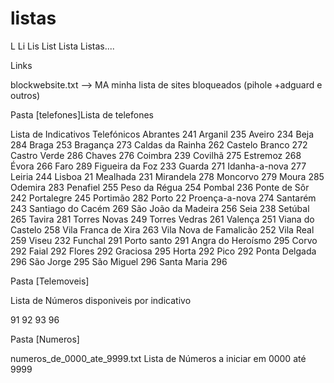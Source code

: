 # listas
L
Li
Lis
List
Lista
Listas....


Links

blockwebsite.txt --> MA minha lista de sites bloqueados (pihole +adguard e outros) 

Pasta [telefones]Lista de telefones

Lista de Indicativos Telefónicos
Abrantes	241
Arganil	235
Aveiro	234
Beja	284
Braga	253
Bragança	273
Caldas da Rainha	262
Castelo Branco	272
Castro Verde	286
Chaves	276
Coimbra	239
Covilhã	275
Estremoz	268
Évora	266
Faro	289
Figueira da Foz	233
Guarda	271
Idanha-a-nova	277
Leiria	244
Lisboa	21
Mealhada	231
Mirandela	278
Moncorvo	279
Moura	285
Odemira	283
Penafiel	255
Peso da Régua	254
Pombal	236
Ponte de Sôr	242
Portalegre	245
Portimão	282
Porto	22
Proença-a-nova	274
Santarém	243
Santiago do Cacém	269
São João da Madeira	256
Seia	238
Setúbal	265
Tavira	281
Torres Novas	249
Torres Vedras	261
Valença	251
Viana do Castelo	258
Vila Franca de Xira	263
Vila Nova de Famalicão	252
Vila Real	259
Viseu	232
Funchal	291
Porto santo	291
Angra do Heroísmo	295
Corvo	292
Faial	292
Flores	292
Graciosa	295
Horta	292
Pico	292
Ponta Delgada	296
São Jorge	295
São Miguel	296
Santa Maria	296



Pasta [Telemoveis]

Lista de Números disponiveis por indicativo

91
92
93
96


Pasta [Numeros]


numeros_de_0000_ate_9999.txt Lista de Números a iniciar em 0000 até 9999
